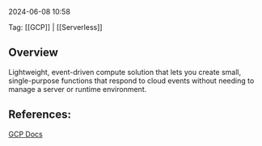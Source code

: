 
2024-06-08 10:58

Tag: [[GCP]] | [[Serverless]]

## Overview

Lightweight, event-driven compute solution that lets you create small, single-purpose functions that respond to cloud events without needing to manage a server or runtime environment.


## References:
[GCP Docs](https://cloud.google.com/functions/docs/concepts/overview)
